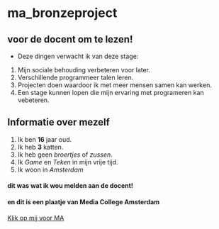 # ma_bronzeproject

## voor de docent om te lezen!
* Deze dingen verwacht ik van deze stage:
1. Mijn sociale behouding verbeteren voor later.
2. Verschillende programmeer talen leren.
3. Projecten doen waardoor ik met meer mensen samen kan werken.
4. Een stage kunnen lopen die mijn ervaring met programeren kan vebeteren.

## Informatie over mezelf
1. Ik ben **16** jaar oud.
2. Ik heb **3** katten.
3. Ik heb geen *broertjes* of *zussen*.
4. Ik *Game* en *Teken* in mijn vrije tijd.
5. Ik woon in *Amsterdam*

#### dit was wat ik wou melden aan de docent!

#### en dit is een plaatje van Media College Amsterdam
[Klik op mij voor MA](https://www.google.nl/search?q=media+college+amsterdam&source=lnms&tbm=isch&sa=X&ved=0ahUKEwja58PZxMndAhUG26QKHfh1DtsQ_AUICygC&biw=1536&bih=747&dpr=1.25#imgrc=RVPUI33xNybapM:)

